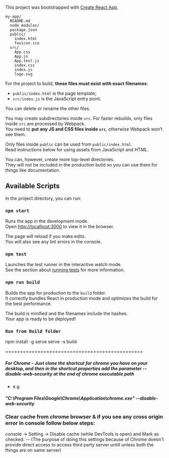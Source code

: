 This project was bootstrapped with [Create React App](https://github.com/facebookincubator/create-react-app).

```
my-app/
  README.md
  node_modules/
  package.json
  public/
    index.html
    favicon.ico
  src/
    App.css
    App.js
    App.test.js
    index.css
    index.js
    logo.svg
```

For the project to build, **these files must exist with exact filenames**:

* `public/index.html` is the page template;
* `src/index.js` is the JavaScript entry point.

You can delete or rename the other files.

You may create subdirectories inside `src`. For faster rebuilds, only files inside `src` are processed by Webpack.<br>
You need to **put any JS and CSS files inside `src`**, otherwise Webpack won’t see them.

Only files inside `public` can be used from `public/index.html`.<br>
Read instructions below for using assets from JavaScript and HTML.

You can, however, create more top-level directories.<br>
They will not be included in the production build so you can use them for things like documentation.

## Available Scripts

In the project directory, you can run:

### `npm start`

Runs the app in the development mode.<br>
Open [http://localhost:3000](http://localhost:3000) to view it in the browser.

The page will reload if you make edits.<br>
You will also see any lint errors in the console.

### `npm test`

Launches the test runner in the interactive watch mode.<br>
See the section about [running tests](#running-tests) for more information.

### `npm run build`

Builds the app for production to the `build` folder.<br>
It correctly bundles React in production mode and optimizes the build for the best performance.

The build is minified and the filenames include the hashes.<br>
Your app is ready to be deployed!

### `Run from Build folder`
npm install -g serve
serve -s build


===============================================  
##### For Chrome - Just clone the shortcut for chrome you have on your desktop, and then in the shortcut properties add the parameter --disable-web-security at the end of chrome executable path
- e.g
##### "C:\Program Files\Google\Chrome\Application\chrome.exe" --disable-web-security

###  Clear cache from chrome browser & if you see any cross origin error in console follow below steps: 
console -> Setting -> Disable cache (while DevTools is open) and Mark as checked. -- 
(The purpose of doing this settings because of Chrome doesn't provide direct access to access third party server untill unless both the things are on same server)


